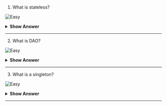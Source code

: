 1. What is stateless?

![Easy](https://github.com/revaturelabs/interviewquestions/blob/dev/ComplexityTags/simple%20(2).svg)

<details>
  <summary> <b>Show Answer</b></summary>
  
<blockquote>
When we implement the stateless design pattern, we create classes and objects that do not retain state changes. In this approach, each use of the object, as an example, uses the object in its organic form. In our context, state refers to the values of the object's variables. So, there is no definitive list of states. The state of an object is specific to a moment in time. 
 
</blockquote>
</details>

--- 

2. What is DAO?

![Easy](https://github.com/revaturelabs/interviewquestions/blob/dev/ComplexityTags/simple%20(2).svg)

<details>
  <summary> <b>Show Answer</b></summary>
  
<blockquote>
Data Access Object Pattern is used to isolate low-level data accessing API or actions from high-level business services. Following are the components in the DAO Pattern.

Data Access Object Interface:DAO interface describes the standard actions to be performed on a model objects.

Data Access Object concrete class:This class implements a DAO interface. This class is accountable to get data from a data source which can be Xml/database or any other storage mechanism.

Model Object or Value Object:This object is a plain old java object containing get/set methods to store data retrieved using DAO class.
</blockquote>
</details>

--- 

3. What is a singleton?

![Easy](https://github.com/revaturelabs/interviewquestions/blob/dev/ComplexityTags/simple%20(2).svg)

<details>
  <summary> <b>Show Answer</b></summary>
  
<blockquote>
 
 
</blockquote>
</details>

--- 
